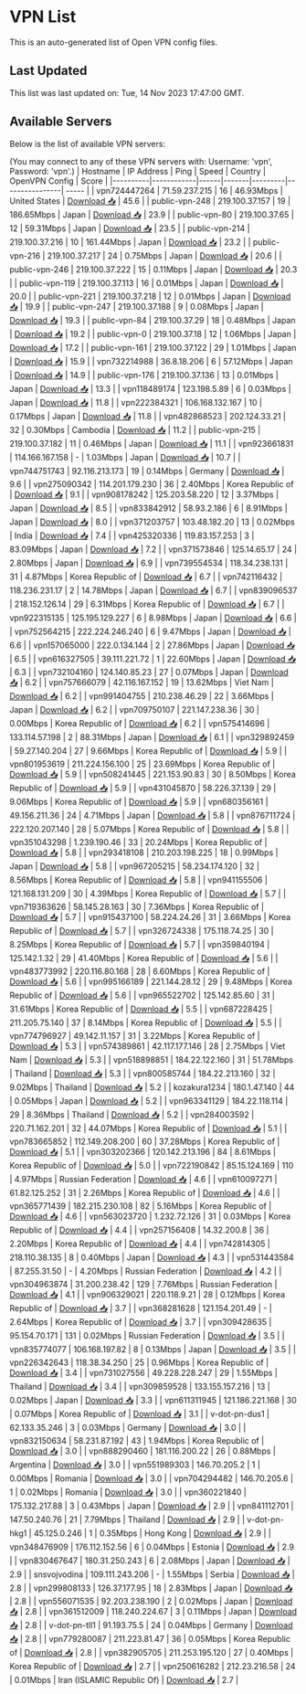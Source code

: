 # VPN List

This is an auto-generated list of Open VPN config files.

## Last Updated

This list was last updated on: Tue, 14 Nov 2023 17:47:00 GMT.

## Available Servers

Below is the list of available VPN servers:

(You may connect to any of these VPN servers with: Username: 'vpn', Password: 'vpn'.)
| Hostname | IP Address | Ping | Speed | Country | OpenVPN Config | Score |
|----------|------------|------|-------|---------|----------------| ----- |
| vpn724447264 | 71.59.237.215 | 16 | 46.93Mbps | United States | [Download 📥](./configs/server_0_US.ovpn) | 45.6 |
| public-vpn-248 | 219.100.37.157 | 19 | 186.65Mbps | Japan | [Download 📥](./configs/server_1_JP.ovpn) | 23.9 |
| public-vpn-80 | 219.100.37.65 | 12 | 59.31Mbps | Japan | [Download 📥](./configs/server_2_JP.ovpn) | 23.5 |
| public-vpn-214 | 219.100.37.216 | 10 | 161.44Mbps | Japan | [Download 📥](./configs/server_3_JP.ovpn) | 23.2 |
| public-vpn-216 | 219.100.37.217 | 24 | 0.75Mbps | Japan | [Download 📥](./configs/server_4_JP.ovpn) | 20.6 |
| public-vpn-246 | 219.100.37.222 | 15 | 0.11Mbps | Japan | [Download 📥](./configs/server_5_JP.ovpn) | 20.3 |
| public-vpn-119 | 219.100.37.113 | 16 | 0.01Mbps | Japan | [Download 📥](./configs/server_6_JP.ovpn) | 20.0 |
| public-vpn-221 | 219.100.37.218 | 12 | 0.01Mbps | Japan | [Download 📥](./configs/server_7_JP.ovpn) | 19.9 |
| public-vpn-247 | 219.100.37.188 | 9 | 0.08Mbps | Japan | [Download 📥](./configs/server_8_JP.ovpn) | 19.3 |
| public-vpn-84 | 219.100.37.29 | 18 | 0.48Mbps | Japan | [Download 📥](./configs/server_9_JP.ovpn) | 19.2 |
| public-vpn-0 | 219.100.37.18 | 12 | 1.06Mbps | Japan | [Download 📥](./configs/server_10_JP.ovpn) | 17.2 |
| public-vpn-161 | 219.100.37.122 | 29 | 1.01Mbps | Japan | [Download 📥](./configs/server_11_JP.ovpn) | 15.9 |
| vpn732214988 | 36.8.18.206 | 6 | 57.12Mbps | Japan | [Download 📥](./configs/server_12_JP.ovpn) | 14.9 |
| public-vpn-176 | 219.100.37.136 | 13 | 0.01Mbps | Japan | [Download 📥](./configs/server_13_JP.ovpn) | 13.3 |
| vpn118489174 | 123.198.5.89 | 6 | 0.03Mbps | Japan | [Download 📥](./configs/server_14_JP.ovpn) | 11.8 |
| vpn222384321 | 106.168.132.167 | 10 | 0.17Mbps | Japan | [Download 📥](./configs/server_15_JP.ovpn) | 11.8 |
| vpn482868523 | 202.124.33.21 | 32 | 0.30Mbps | Cambodia | [Download 📥](./configs/server_16_KH.ovpn) | 11.2 |
| public-vpn-215 | 219.100.37.182 | 11 | 0.46Mbps | Japan | [Download 📥](./configs/server_17_JP.ovpn) | 11.1 |
| vpn923661831 | 114.166.167.158 | - | 1.03Mbps | Japan | [Download 📥](./configs/server_18_JP.ovpn) | 10.7 |
| vpn744751743 | 92.116.213.173 | 19 | 0.14Mbps | Germany | [Download 📥](./configs/server_19_DE.ovpn) | 9.6 |
| vpn275090342 | 114.201.179.230 | 36 | 2.40Mbps | Korea Republic of | [Download 📥](./configs/server_20_KR.ovpn) | 9.1 |
| vpn908178242 | 125.203.58.220 | 12 | 3.37Mbps | Japan | [Download 📥](./configs/server_21_JP.ovpn) | 8.5 |
| vpn833842912 | 58.93.2.186 | 6 | 8.91Mbps | Japan | [Download 📥](./configs/server_22_JP.ovpn) | 8.0 |
| vpn371203757 | 103.48.182.20 | 13 | 0.02Mbps | India | [Download 📥](./configs/server_23_IN.ovpn) | 7.4 |
| vpn425320336 | 119.83.157.253 | 3 | 83.09Mbps | Japan | [Download 📥](./configs/server_24_JP.ovpn) | 7.2 |
| vpn371573846 | 125.14.65.17 | 24 | 2.80Mbps | Japan | [Download 📥](./configs/server_25_JP.ovpn) | 6.9 |
| vpn739554534 | 118.34.238.131 | 31 | 4.87Mbps | Korea Republic of | [Download 📥](./configs/server_26_KR.ovpn) | 6.7 |
| vpn742116432 | 118.236.231.17 | 2 | 14.78Mbps | Japan | [Download 📥](./configs/server_27_JP.ovpn) | 6.7 |
| vpn839096537 | 218.152.126.14 | 29 | 6.31Mbps | Korea Republic of | [Download 📥](./configs/server_28_KR.ovpn) | 6.7 |
| vpn922315135 | 125.195.129.227 | 6 | 8.98Mbps | Japan | [Download 📥](./configs/server_29_JP.ovpn) | 6.6 |
| vpn752564215 | 222.224.246.240 | 6 | 9.47Mbps | Japan | [Download 📥](./configs/server_30_JP.ovpn) | 6.6 |
| vpn157065000 | 222.0.134.144 | 2 | 27.86Mbps | Japan | [Download 📥](./configs/server_31_JP.ovpn) | 6.5 |
| vpn616327505 | 39.111.221.72 | 1 | 22.60Mbps | Japan | [Download 📥](./configs/server_32_JP.ovpn) | 6.3 |
| vpn732104160 | 124.140.85.23 | 27 | 0.07Mbps | Japan | [Download 📥](./configs/server_33_JP.ovpn) | 6.2 |
| vpn757666079 | 42.116.167.152 | 19 | 13.62Mbps | Viet Nam | [Download 📥](./configs/server_34_VN.ovpn) | 6.2 |
| vpn991404755 | 210.238.46.29 | 22 | 3.66Mbps | Japan | [Download 📥](./configs/server_35_JP.ovpn) | 6.2 |
| vpn709750107 | 221.147.238.36 | 30 | 0.00Mbps | Korea Republic of | [Download 📥](./configs/server_36_KR.ovpn) | 6.2 |
| vpn575414696 | 133.114.57.198 | 2 | 88.31Mbps | Japan | [Download 📥](./configs/server_37_JP.ovpn) | 6.1 |
| vpn329892459 | 59.27.140.204 | 27 | 9.66Mbps | Korea Republic of | [Download 📥](./configs/server_38_KR.ovpn) | 5.9 |
| vpn801953619 | 211.224.156.100 | 25 | 23.69Mbps | Korea Republic of | [Download 📥](./configs/server_39_KR.ovpn) | 5.9 |
| vpn508241445 | 221.153.90.83 | 30 | 8.50Mbps | Korea Republic of | [Download 📥](./configs/server_40_KR.ovpn) | 5.9 |
| vpn431045870 | 58.226.37.139 | 29 | 9.06Mbps | Korea Republic of | [Download 📥](./configs/server_41_KR.ovpn) | 5.9 |
| vpn680356161 | 49.156.211.36 | 24 | 4.71Mbps | Japan | [Download 📥](./configs/server_42_JP.ovpn) | 5.8 |
| vpn876711724 | 222.120.207.140 | 28 | 5.07Mbps | Korea Republic of | [Download 📥](./configs/server_43_KR.ovpn) | 5.8 |
| vpn351043298 | 1.239.190.46 | 33 | 20.24Mbps | Korea Republic of | [Download 📥](./configs/server_44_KR.ovpn) | 5.8 |
| vpn293418108 | 210.203.198.225 | 18 | 0.99Mbps | Japan | [Download 📥](./configs/server_45_JP.ovpn) | 5.8 |
| vpn967205215 | 58.234.174.120 | 32 | 8.56Mbps | Korea Republic of | [Download 📥](./configs/server_46_KR.ovpn) | 5.8 |
| vpn941155506 | 121.168.131.209 | 30 | 4.39Mbps | Korea Republic of | [Download 📥](./configs/server_47_KR.ovpn) | 5.7 |
| vpn719363626 | 58.145.28.163 | 30 | 7.36Mbps | Korea Republic of | [Download 📥](./configs/server_48_KR.ovpn) | 5.7 |
| vpn915437100 | 58.224.24.26 | 31 | 3.66Mbps | Korea Republic of | [Download 📥](./configs/server_49_KR.ovpn) | 5.7 |
| vpn326724338 | 175.118.74.25 | 30 | 8.25Mbps | Korea Republic of | [Download 📥](./configs/server_50_KR.ovpn) | 5.7 |
| vpn359840194 | 125.142.1.32 | 29 | 41.40Mbps | Korea Republic of | [Download 📥](./configs/server_51_KR.ovpn) | 5.6 |
| vpn483773992 | 220.116.80.168 | 28 | 6.60Mbps | Korea Republic of | [Download 📥](./configs/server_52_KR.ovpn) | 5.6 |
| vpn995166189 | 221.144.28.12 | 29 | 9.48Mbps | Korea Republic of | [Download 📥](./configs/server_53_KR.ovpn) | 5.6 |
| vpn965522702 | 125.142.85.60 | 31 | 31.61Mbps | Korea Republic of | [Download 📥](./configs/server_54_KR.ovpn) | 5.5 |
| vpn687228425 | 211.205.75.140 | 37 | 8.14Mbps | Korea Republic of | [Download 📥](./configs/server_55_KR.ovpn) | 5.5 |
| vpn774796927 | 49.142.11.157 | 31 | 3.22Mbps | Korea Republic of | [Download 📥](./configs/server_56_KR.ovpn) | 5.3 |
| vpn574389861 | 42.117.177.146 | 28 | 2.75Mbps | Viet Nam | [Download 📥](./configs/server_57_VN.ovpn) | 5.3 |
| vpn518898851 | 184.22.122.160 | 31 | 51.78Mbps | Thailand | [Download 📥](./configs/server_58_TH.ovpn) | 5.3 |
| vpn800585744 | 184.22.213.160 | 32 | 9.02Mbps | Thailand | [Download 📥](./configs/server_59_TH.ovpn) | 5.2 |
| kozakura1234 | 180.1.47.140 | 44 | 0.05Mbps | Japan | [Download 📥](./configs/server_60_JP.ovpn) | 5.2 |
| vpn963341129 | 184.22.118.114 | 29 | 8.36Mbps | Thailand | [Download 📥](./configs/server_61_TH.ovpn) | 5.2 |
| vpn284003592 | 220.71.162.201 | 32 | 44.07Mbps | Korea Republic of | [Download 📥](./configs/server_62_KR.ovpn) | 5.1 |
| vpn783665852 | 112.149.208.200 | 60 | 37.28Mbps | Korea Republic of | [Download 📥](./configs/server_63_KR.ovpn) | 5.1 |
| vpn303202366 | 120.142.213.196 | 84 | 8.61Mbps | Korea Republic of | [Download 📥](./configs/server_64_KR.ovpn) | 5.0 |
| vpn722190842 | 85.15.124.169 | 110 | 4.97Mbps | Russian Federation | [Download 📥](./configs/server_65_RU.ovpn) | 4.6 |
| vpn610097271 | 61.82.125.252 | 31 | 2.26Mbps | Korea Republic of | [Download 📥](./configs/server_66_KR.ovpn) | 4.6 |
| vpn365771439 | 182.215.230.108 | 82 | 5.16Mbps | Korea Republic of | [Download 📥](./configs/server_67_KR.ovpn) | 4.6 |
| vpn563023720 | 1.232.72.126 | 31 | 0.03Mbps | Korea Republic of | [Download 📥](./configs/server_68_KR.ovpn) | 4.4 |
| vpn257156408 | 14.32.200.8 | 36 | 2.20Mbps | Korea Republic of | [Download 📥](./configs/server_69_KR.ovpn) | 4.4 |
| vpn742814305 | 218.110.38.135 | 8 | 0.40Mbps | Japan | [Download 📥](./configs/server_70_JP.ovpn) | 4.3 |
| vpn531443584 | 87.255.31.50 | - | 4.20Mbps | Russian Federation | [Download 📥](./configs/server_71_RU.ovpn) | 4.2 |
| vpn304963874 | 31.200.238.42 | 129 | 7.76Mbps | Russian Federation | [Download 📥](./configs/server_72_RU.ovpn) | 4.1 |
| vpn906329021 | 220.118.9.21 | 28 | 0.12Mbps | Korea Republic of | [Download 📥](./configs/server_73_KR.ovpn) | 3.7 |
| vpn368281628 | 121.154.201.49 | - | 2.64Mbps | Korea Republic of | [Download 📥](./configs/server_74_KR.ovpn) | 3.7 |
| vpn309428635 | 95.154.70.171 | 131 | 0.02Mbps | Russian Federation | [Download 📥](./configs/server_75_RU.ovpn) | 3.5 |
| vpn835774077 | 106.168.197.82 | 8 | 0.13Mbps | Japan | [Download 📥](./configs/server_76_JP.ovpn) | 3.5 |
| vpn226342643 | 118.38.34.250 | 25 | 0.96Mbps | Korea Republic of | [Download 📥](./configs/server_77_KR.ovpn) | 3.4 |
| vpn731027556 | 49.228.228.247 | 29 | 1.55Mbps | Thailand | [Download 📥](./configs/server_78_TH.ovpn) | 3.4 |
| vpn309859528 | 133.155.157.216 | 13 | 0.02Mbps | Japan | [Download 📥](./configs/server_79_JP.ovpn) | 3.3 |
| vpn611311945 | 121.186.221.168 | 30 | 0.07Mbps | Korea Republic of | [Download 📥](./configs/server_80_KR.ovpn) | 3.1 |
| v-dot-pn-dus1 | 62.133.35.246 | 3 | 0.03Mbps | Germany | [Download 📥](./configs/server_81_DE.ovpn) | 3.0 |
| vpn832150634 | 58.231.87.192 | 43 | 1.94Mbps | Korea Republic of | [Download 📥](./configs/server_82_KR.ovpn) | 3.0 |
| vpn888290460 | 181.116.200.22 | 26 | 0.88Mbps | Argentina | [Download 📥](./configs/server_83_AR.ovpn) | 3.0 |
| vpn551989303 | 146.70.205.2 | 1 | 0.00Mbps | Romania | [Download 📥](./configs/server_84_RO.ovpn) | 3.0 |
| vpn704294482 | 146.70.205.6 | 1 | 0.02Mbps | Romania | [Download 📥](./configs/server_85_RO.ovpn) | 3.0 |
| vpn360221840 | 175.132.217.88 | 3 | 0.43Mbps | Japan | [Download 📥](./configs/server_86_JP.ovpn) | 2.9 |
| vpn841112701 | 147.50.240.76 | 21 | 7.79Mbps | Thailand | [Download 📥](./configs/server_87_TH.ovpn) | 2.9 |
| v-dot-pn-hkg1 | 45.125.0.246 | 1 | 0.35Mbps | Hong Kong | [Download 📥](./configs/server_88_HK.ovpn) | 2.9 |
| vpn348476909 | 176.112.152.56 | 6 | 0.04Mbps | Estonia | [Download 📥](./configs/server_89_EE.ovpn) | 2.9 |
| vpn830467647 | 180.31.250.243 | 6 | 2.08Mbps | Japan | [Download 📥](./configs/server_90_JP.ovpn) | 2.9 |
| snsvojvodina | 109.111.243.206 | - | 1.55Mbps | Serbia | [Download 📥](./configs/server_91_RS.ovpn) | 2.8 |
| vpn299808133 | 126.37.177.95 | 18 | 2.83Mbps | Japan | [Download 📥](./configs/server_92_JP.ovpn) | 2.8 |
| vpn556071535 | 92.203.238.190 | 2 | 0.02Mbps | Japan | [Download 📥](./configs/server_93_JP.ovpn) | 2.8 |
| vpn361512009 | 118.240.224.67 | 3 | 0.11Mbps | Japan | [Download 📥](./configs/server_94_JP.ovpn) | 2.8 |
| v-dot-pn-tll1 | 91.193.75.5 | 24 | 0.04Mbps | Germany | [Download 📥](./configs/server_95_DE.ovpn) | 2.8 |
| vpn779280087 | 211.223.81.47 | 36 | 0.05Mbps | Korea Republic of | [Download 📥](./configs/server_96_KR.ovpn) | 2.8 |
| vpn382905705 | 211.253.195.120 | 27 | 0.40Mbps | Korea Republic of | [Download 📥](./configs/server_97_KR.ovpn) | 2.7 |
| vpn250616282 | 212.23.216.58 | 24 | 0.01Mbps | Iran (ISLAMIC Republic Of) | [Download 📥](./configs/server_98_IR.ovpn) | 2.7 |
